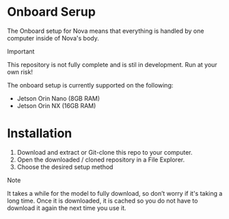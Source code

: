 # Onboard Serup
The Onboard setup for Nova means that everything is handled by one computer inside of Nova's body.

> [!IMPORTANT]
> This repository is not fully complete and is stil in development.
> Run at your own risk!

The onboard setup is currently supported on the following:
- Jetson Orin Nano (8GB RAM)
- Jetson Orin NX (16GB RAM)

# Installation

1. Download and extract or Git-clone this repo to your computer.
2. Open the downloaded / cloned repository in a File Explorer.
3. Choose the desired setup method

> [!NOTE]
> It takes a while for the model to fully download, so don’t worry if it's taking a long time.
> Once it is downloaded, it is cached so you do not have to download it again the next time you use it.